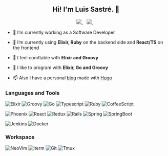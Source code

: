 <h2 align="center">Hi! I'm Luis Sastré. 🦎</h2>

<p align='center'>
  
  <a href="https://www.linkedin.com/in/luis-sastr%C3%A9-garc%C3%ADa-b1a565184/">
    <img src="https://img.shields.io/badge/linkedin-%230077B5.svg?&style=for-the-badge&logo=linkedin&logoColor=white" />
  </a>&nbsp;&nbsp;
  <a href="https://twitter.com/soul6496">
    <img src="https://img.shields.io/badge/Twitter-1DA1F2?style=for-the-badge&logo=twitter&logoColor=white" />        
  </a>&nbsp;&nbsp;
  
</p>

- 🔭 I’m currently working as a Software Developer

- 🌱 I’m currently using **Elixir, Ruby** on the backend side and **React/TS** on the frontend

- 💬 I feel comftable with **Elixir and Groovy**

- 💬 I like to program with **Elixir, Go and Groovy**

- 📫 Also I have a personal [blog](https://jackmortdt.github.io/) made with [Hugo](https://gohugo.io/)

### Languages and Tools

![Elixir](https://img.shields.io/badge/Elixir-4B275F?style=for-the-badge&logo=elixir&logoColor=white)
![Groovy](https://img.shields.io/badge/Groovy-4298B8.svg?style=for-the-badge&logo=Apache+Groovy&logoColor=white)
![Go](https://img.shields.io/badge/Go-007d9c?style=for-the-badge&logo=go&logoColor=white)
![Typescript](https://img.shields.io/badge/TypeScript-007ACC?style=for-the-badge&logo=typescript&logoColor=white)
![Ruby](https://img.shields.io/badge/Ruby-CC342D?style=for-the-badge&logo=ruby&logoColor=white)
![CoffeeScript](https://img.shields.io/badge/CoffeeScript-2F2625?style=for-the-badge&logo=CoffeeScript&logoColor=white)

![Phoenix](https://img.shields.io/badge/Phoenix-d22346?style=for-the-badge&logo=elixir-phoenix&logoColor=white)
![React](https://img.shields.io/badge/React-%2320232a.svg?style=for-the-badge&logo=react&logoColor=%2361DAFB)
![Redux](https://img.shields.io/badge/Redux-%23593d88.svg?style=for-the-badge&logo=redux&logoColor=white)
![Rails](https://img.shields.io/badge/Ruby_on_Rails-CC0000?style=for-the-badge&logo=ruby-on-rails&logoColor=white)
![Spring](https://img.shields.io/badge/Spring-6DB33F?style=for-the-badge&logo=spring&logoColor=white)
![SpringBoot](https://img.shields.io/badge/Spring_Boot-F2F4F9?style=for-the-badge&logo=spring-boot)

![Jenkins](https://img.shields.io/badge/Jenkins-D24939?style=for-the-badge&logo=Jenkins&logoColor=white)
![Docker](https://img.shields.io/badge/Docker-2CA5E0?style=for-the-badge&logo=docker&logoColor=white)


### Workspace
![NeoVim](https://img.shields.io/badge/NeoVim-%2357A143.svg?&style=for-the-badge&logo=neovim&logoColor=white)
![Iterm](https://img.shields.io/badge/iTerm2-000000?style=for-the-badge&logo=iterm2&logoColor=white)
![Git](https://img.shields.io/badge/GIT-E44C30?style=for-the-badge&logo=git&logoColor=white)
![Tmux](https://img.shields.io/badge/tmux-1BB91F?style=for-the-badge&logo=tmux&logoColor=white)
